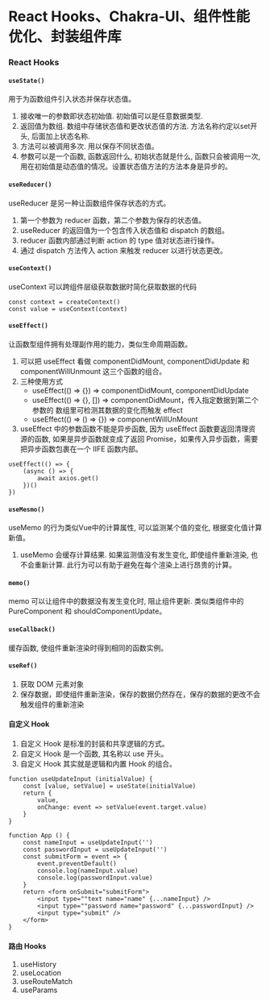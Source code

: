 # **React Hooks、Chakra-UI、组件性能优化、封装组件库**
### React Hooks
#### `useState()`
用于为函数组件引入状态并保存状态值。
1. 接收唯⼀的参数即状态初始值. 初始值可以是任意数据类型. 
2. 返回值为数组. 数组中存储状态值和更改状态值的⽅法. ⽅法名称约定以set开头, 后⾯加上状态名称. 
3. ⽅法可以被调⽤多次. ⽤以保存不同状态值。
4. 参数可以是⼀个函数, 函数返回什么, 初始状态就是什么, 函数只会被调⽤⼀次, ⽤在初始值是动态值的情况。设置状态值⽅法的⽅法本身是异步的。

#### `useReducer()`
useReducer 是另⼀种让函数组件保存状态的⽅式。
1. 第一个参数为 reducer 函数，第二个参数为保存的状态值。
2. useReducer 的返回值为一个包含传入状态值和 dispatch 的数组。
3. reducer 函数内部通过判断 action 的 type 值对状态进行操作。
4. 通过 dispatch 方法传入 action 来触发 reducer 以进行状态更改。

#### `useContext()`
useContext 可以跨组件层级获取数据时简化获取数据的代码
```
const context = createContext()
const value = useContext(context)
```

#### `useEffect()`
让函数型组件拥有处理副作用的能力，类似生命周期函数。
1. 可以把 useEffect 看做 componentDidMount, componentDidUpdate 和 componentWillUnmount 这三个函数的组合。
2. 三种使用方式
    - useEffect(() => {}) => componentDidMount, componentDidUpdate
    - useEffect(() => {}, []) => componentDidMount，传入指定数据到第二个参数的 数组里可检测其数据的变化而触发 effect
    - useEffect(() => () => {}) => componentWillUnMount
3. useEffect 中的参数函数不能是异步函数, 因为 useEffect 函数要返回清理资源的函数, 如果是异步函数就变成了返回 Promise，如果传入异步函数，需要把异步函数包裹在一个 IIFE 函数内部。
```
useEffect(() => {
    (async () => {
        await axios.get()
    })()
})
```

#### `useMesmo()`
useMemo 的⾏为类似Vue中的计算属性, 可以监测某个值的变化, 根据变化值计算新值。
1. useMemo 会缓存计算结果. 如果监测值没有发⽣变化, 即使组件重新渲染, 也不会重新计算. 此⾏为可以有助于避免在每个渲染上进⾏昂贵的计算。

#### `memo()`
memo 可以让组件中的数据没有发⽣变化时, 阻⽌组件更新. 类似类组件中的 PureComponent 和 shouldComponentUpdate。

#### `useCallback()`
缓存函数, 使组件重新渲染时得到相同的函数实例。

#### `useRef()`
1. 获取 DOM 元素对象
2. 保存数据，即使组件重新渲染，保存的数据仍然存在，保存的数据的更改不会触发组件的重新渲染

#### 自定义 Hook
1. ⾃定义 Hook 是标准的封装和共享逻辑的⽅式。
2. ⾃定义 Hook 是⼀个函数, 其名称以 use 开头。
3. ⾃定义 Hook 其实就是逻辑和内置 Hook 的组合。
```
function useUpdateInput (initialValue) {
    const [value, setValue] = useState(initialValue)
    return {
        value,
        onChange: event => setValue(event.target.value)
    }
}

function App () {
    const nameInput = useUpdateInput('')
    const passwordInput = useUpdateInput('')
    const submitForm = event => {
        event.preventDefault()
        console.log(nameInput.value)
        console.log(passwordInput.value)
    }
    return <form onSubmit="submitForm">
        <input type=""text name="name" {...nameInput} />
        <input type=""password name="password" {...passwordInput} />
        <input type="submit" />
    </form>
}
```

#### 路由 Hooks
1. useHistory
2. useLocation
3. useRouteMatch
4. useParams